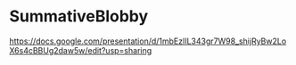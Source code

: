 # SummativeBlobby
https://docs.google.com/presentation/d/1mbEzlIL343gr7W98_shijRyBw2LoX6s4cBBUg2daw5w/edit?usp=sharing
